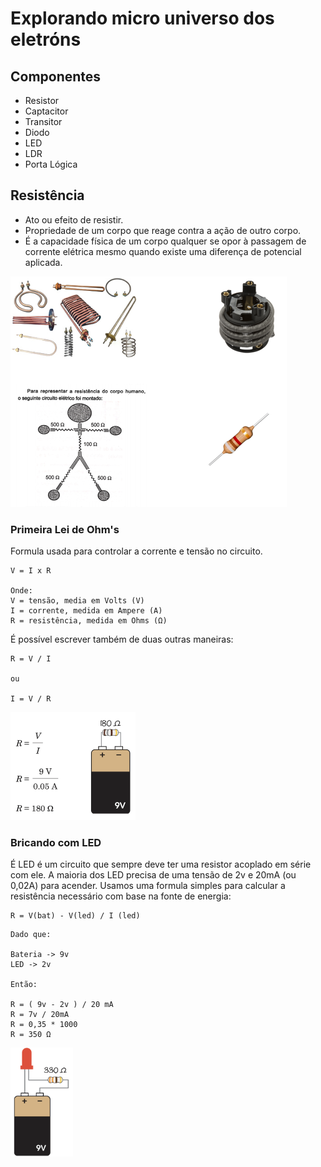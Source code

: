 # Explorando micro universo dos eletróns

## Componentes
* Resistor
* Captacitor
* Transitor
* Diodo
* LED
* LDR
* Porta Lógica

## Resistência
- Ato ou efeito de resistir.
- Propriedade de um corpo que reage contra a ação de outro corpo.
- É a capacidade física de um corpo qualquer se opor à passagem de corrente elétrica mesmo quando existe uma diferença de potencial aplicada.

![Exemplos 01](resistencia.png)

### Primeira Lei de Ohm's
Formula usada para controlar a corrente e tensão no circuito.

```
V = I x R

Onde:
V = tensão, media em Volts (V)
I = corrente, medida em Ampere (A)
R = resistência, medida em Ohms (Ω)
```

É possível escrever também de duas outras maneiras:

```
R = V / I

ou

I = V / R

```

<img src="relacao_rxb.png" width="200"/>

### Bricando com LED
É LED é um circuito que sempre deve ter uma resistor acoplado em série com ele. A maioria dos LED precisa de uma tensão de 2v e 20mA (ou 0,02A) para acender. Usamos uma formula simples para calcular a resistência necessário com base na fonte de energia:

```
R = V(bat) - V(led) / I (led)
```

```
Dado que: 

Bateria -> 9v
LED -> 2v

Então:

R = ( 9v - 2v ) / 20 mA
R = 7v / 20mA
R = 0,35 * 1000
R = 350 Ω
```

<img src="ligacaoled.png" width="100"/>



